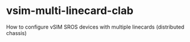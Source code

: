 # vsim-multi-linecard-clab
How to configure vSIM SROS devices with multiple linecards (distributed chassis)
